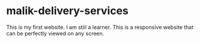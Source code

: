 # malik-delivery-services

This is my first website. I am stiil a learner.
This is a responsive website that can be perfectly viewed on any screen.

